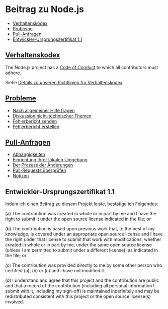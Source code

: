 # Beitrag zu Node.js

* [Verhaltenskodex](#code-of-conduct)
* [Probleme](#issues)
* [Pull-Anfragen](#pull-requests)
* [Entwickler-Ursprungszertifikat 1.1](#developers-certificate-of-origin)

## [Verhaltenskodex](./doc/guides/contributing/code-of-conduct.md)

The Node.js project has a [Code of Conduct](https://github.com/nodejs/admin/blob/HEAD/CODE_OF_CONDUCT.md) to which all contributors must adhere.

Siehe [Details zu unseren Richtlinien für Verhaltenskodex](./doc/guides/contributing/code-of-conduct.md).

## [Probleme](./doc/guides/contributing/issues.md)

* [Nach allgemeiner Hilfe fragen](./doc/guides/contributing/issues.md#asking-for-general-help)
* [Diskussion nicht-technischer Themen](./doc/guides/contributing/issues.md#discussing-non-technical-topics)
* [Fehlerbericht senden](./doc/guides/contributing/issues.md#submitting-a-bug-report)
* [Fehlerbericht erstellen](./doc/guides/contributing/issues.md#triaging-a-bug-report)

## [Pull-Anfragen](./doc/guides/contributing/pull-requests.md)

* [Abhängigkeiten](./doc/guides/contributing/pull-requests.md#dependencies)
* [Einrichtung Ihrer lokalen Umgebung](./doc/guides/contributing/pull-requests.md#setting-up-your-local-environment)
* [Der Prozess der Änderungen](./doc/guides/contributing/pull-requests.md#the-process-of-making-changes)
* [Pull-Requests überprüfen](./doc/guides/contributing/pull-requests.md#reviewing-pull-requests)
* [Notizen](./doc/guides/contributing/pull-requests.md#notes)

<a id="developers-certificate-of-origin"></a>

## Entwickler-Ursprungszertifikat 1.1

Indem ich einen Beitrag zu diesem Projekt leiste, bestätige ich Folgendes:

 (a) The contribution was created in whole or in part by me and I have the right to submit it under the open source license indicated in the file; or

 (b) The contribution is based upon previous work that, to the best of my knowledge, is covered under an appropriate open source license and I have the right under that license to submit that work with modifications, whether created in whole or in part by me, under the same open source license (unless I am permitted to submit under a different license), as indicated in the file; or

 (c) The contribution was provided directly to me by some other person who certified (a), (b) or (c) and I have not modified it.

 (d) I understand and agree that this project and the contribution are public and that a record of the contribution (including all personal information I submit with it, including my sign-off) is maintained indefinitely and may be redistributed consistent with this project or the open source license(s) involved.
